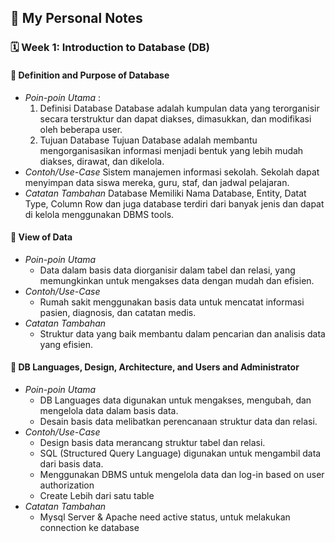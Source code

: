 ## 📘 My Personal Notes

### 🗓️ Week 1: Introduction to Database (DB)

#### 📍 Definition and Purpose of Database
- _Poin-poin Utama_ :
  1. Definisi Database
     Database adalah kumpulan data yang terorganisir secara terstruktur dan dapat diakses, dimasukkan, dan modifikasi oleh beberapa user.
  2. Tujuan Database
     Tujuan Database adalah membantu mengorganisasikan informasi menjadi bentuk yang lebih mudah diakses, dirawat, dan dikelola.
- _Contoh/Use-Case_
     Sistem manajemen informasi sekolah. Sekolah dapat menyimpan data siswa mereka, guru, staf, dan jadwal pelajaran.
- _Catatan Tambahan_
     Database Memiliki Nama Database, Entity, Datat Type, Column Row dan juga database terdiri dari banyak jenis dan dapat di kelola menggunakan DBMS tools.

#### 📍 View of Data
- _Poin-poin Utama_
   - Data dalam basis data diorganisir dalam tabel dan relasi, yang memungkinkan untuk mengakses data dengan mudah dan efisien.
- _Contoh/Use-Case_
   - Rumah sakit menggunakan basis data untuk mencatat informasi pasien, diagnosis, dan catatan medis.
- _Catatan Tambahan_
   - Struktur data yang baik membantu dalam pencarian dan analisis data yang efisien.

#### 📍 DB Languages, Design, Architecture, and Users and Administrator
- _Poin-poin Utama_
   - DB Languages data digunakan untuk mengakses, mengubah, dan mengelola data dalam basis data.
   - Desain basis data melibatkan perencanaan struktur data dan relasi.
- _Contoh/Use-Case_
   - Design basis data merancang struktur tabel dan relasi.
   - SQL (Structured Query Language) digunakan untuk mengambil data dari basis data.
   - Menggunakan DBMS untuk mengelola data dan log-in based on user authorization
   - Create Lebih dari satu table
- _Catatan Tambahan_
   - Mysql Server & Apache need active status, untuk melakukan connection ke database

